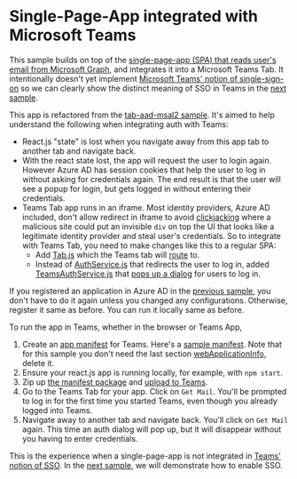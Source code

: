 # Single-Page-App integrated with Microsoft Teams

This sample builds on top of the [single-page-app (SPA) that reads user's email from Microsoft Graph](../Tab_01_GetMailWeb/),
 and integrates it into a Microsoft Teams Tab. It intentionally doesn't yet implement [Microsoft Teams' notion of single-sign-on](https://learn.microsoft.com/en-us/microsoftteams/platform/tabs/how-to/authentication/tab-sso-overview) so we can clearly show the distinct meaning of SSO in Teams in the [next sample](../Tab_03_GetMailSSO/).

This app is refactored from the [tab-aad-msal2 sample](https://github.com/pnp/teams-dev-samples/tree/main/samples/tab-aad-msal2).
 It's aimed to help understand the following when integrating auth with Teams:

* React.js "state" is lost when you navigate away from this app tab to another tab and navigate back.
* With the react state lost, the app will request the user to login again. However Azure AD has session cookies that help the user to log in without asking for credentials again. The end result is that the user will see a popup for login, but gets logged in without entering their credentials.
* Teams Tab app runs in an iframe. Most identity providers, Azure AD included, don't allow redirect in iframe to avoid [clickjacking](https://owasp.org/www-community/attacks/Clickjacking) where a malicious site could put an invisible `div` on top the UI that looks like a legitimate identity provider and steal user's credentials. So to integrate with Teams Tab, you need to make changes like this to a regular SPA:
  * Add [Tab.js](src/components/Tab.js) which the Teams tab will [route](src/components/App.js#L52) to.
  * Instead of [AuthService.js](src/services/AuthService.js) that redirects the user to log in, added [TeamsAuthService.js](src/services/TeamsAuthService.js) that [pops up a dialog](src/components/TeamsAuthPopup.js) for users to log in.

If you registered an application in Azure AD in the [previous sample](../Tab_01_GetMailWeb/), you don't have to do it again unless you changed any configurations.
 Otherwise, register it same as before. You can run it locally same as before.

To run the app in Teams, whether in the browser or Teams App,

1. Create an [app manifest](https://learn.microsoft.com/en-us/microsoftteams/platform/resources/schema/manifest-schema) for Teams. Here's a [sample manifest](TeamsAppPackage/manifest.json). Note that for this sample you don't need the last section [webApplicationInfo](TeamsAppPackage/manifest.json#L49), delete it.
2. Ensure your react.js app is running locally, for example, with `npm start`.
3. Zip up [the manifest package](TeamsAppPackage/) and [upload to Teams](https://learn.microsoft.com/en-us/microsoftteams/platform/tabs/how-to/create-personal-tab?pivots=node-java-script#upload-your-application-to-teams).
4. Go to the Teams Tab for your app. Click on `Get Mail`. You'll be prompted to log in for the first time you started Teams, even though you already logged into Teams.
5. Navigate away to another tab and navigate back. You'll click on `Get Mail` again. This time an auth dialog will pop up, but it will disappear without you having to enter credentials.

This is the experience when a single-page-app is not integrated in [Teams' notion of SSO](https://learn.microsoft.com/en-us/microsoftteams/platform/tabs/how-to/authentication/tab-sso-overview).
 In the [next sample](../Tab_03_GetMailSSO/), we will demonstrate how to enable SSO.
